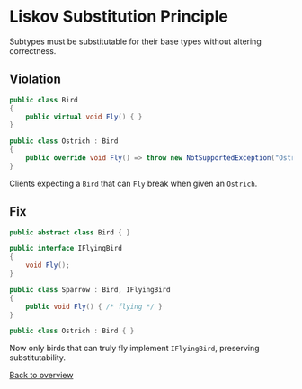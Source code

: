 # Liskov Substitution Principle

Subtypes must be substitutable for their base types without altering correctness.

## Violation

```csharp
public class Bird
{
    public virtual void Fly() { }
}

public class Ostrich : Bird
{
    public override void Fly() => throw new NotSupportedException("Ostriches can't fly");
}
```

Clients expecting a `Bird` that can `Fly` break when given an `Ostrich`.

## Fix

```csharp
public abstract class Bird { }

public interface IFlyingBird
{
    void Fly();
}

public class Sparrow : Bird, IFlyingBird
{
    public void Fly() { /* flying */ }
}

public class Ostrich : Bird { }
```

Now only birds that can truly fly implement `IFlyingBird`, preserving substitutability.

[Back to overview](README.md)
